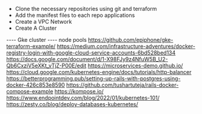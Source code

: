 - Clone the necessary repositories using git and terraform
- Add the manifest files to each repo applications 
- Create a VPC Network
- Create A Cluster

---- Gke cluster
---- node pools
https://github.com/epiphone/gke-terraform-example/
https://medium.com/infrastructure-adventures/docker-registry-login-with-google-cloud-service-accounts-6bd528bed134
    https://docs.google.com/document/d/1-X98FJy9z4NfuW5B_U2-Qb6CxziV5eXKt_vTjZ-P00E/edit
    https://microservices-demo.github.io/
    https://cloud.google.com/kubernetes-engine/docs/tutorials/http-balancer
    https://betterprogramming.pub/setting-up-rails-with-postgres-using-docker-426c853e8590
    https://github.com/tushartuteja/rails-docker-compose-example
    https://kompose.io/
    https://www.endpointdev.com/blog/2022/01/kubernetes-101/
    https://zesty.co/blog/deploy-databases-kubernetes/